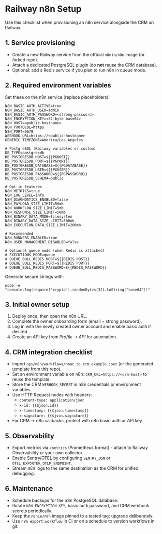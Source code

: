 # Railway n8n Setup

Use this checklist when provisioning an n8n service alongside the CRM on Railway.

## 1. Service provisioning

- Create a new Railway service from the official `n8nio/n8n` image (or forked repo).
- Attach a dedicated PostgreSQL plugin (do **not** reuse the CRM database).
- Optional: add a Redis service if you plan to run n8n in queue mode.

## 2. Required environment variables

Set these on the n8n service (replace placeholders):

```
N8N_BASIC_AUTH_ACTIVE=true
N8N_BASIC_AUTH_USER=admin
N8N_BASIC_AUTH_PASSWORD=<strong-password>
N8N_ENCRYPTION_KEY=<32-byte base64>
N8N_HOST=<public-hostname>
N8N_PROTOCOL=https
N8N_PORT=5678
WEBHOOK_URL=https://<public-hostname>
GENERIC_TIMEZONE=America/Los_Angeles

# PostgreSQL (Railway variables or custom)
DB_TYPE=postgresdb
DB_POSTGRESDB_HOST=${{PGHOST}}
DB_POSTGRESDB_PORT=${{PGPORT}}
DB_POSTGRESDB_DATABASE=${{PGDATABASE}}
DB_POSTGRESDB_USER=${{PGUSER}}
DB_POSTGRESDB_PASSWORD=${{PGPASSWORD}}
DB_POSTGRESDB_SCHEMA=public

# Opt-in features
N8N_METRICS=true
N8N_LOG_LEVEL=info
N8N_DIAGNOSTICS_ENABLED=false
N8N_PAYLOAD_SIZE_LIMIT=50mb
N8N_WORKFLOW_SIZE_LIMIT=5mb
N8N_RESPONSE_SIZE_LIMIT=50mb
N8N_BINARY_DATA_MODE=filesystem
N8N_BINARY_DATA_SIZE_LIMIT=500mb
N8N_EXECUTION_DATA_SIZE_LIMIT=200mb

# Recommended
N8N_RUNNERS_ENABLED=true
N8N_USER_MANAGEMENT_DISABLED=false

# Optional queue mode (when Redis is attached)
# EXECUTIONS_MODE=queue
# QUEUE_BULL_REDIS_HOST=${{REDIS_HOST}}
# QUEUE_BULL_REDIS_PORT=${{REDIS_PORT}}
# QUEUE_BULL_REDIS_PASSWORD=${{REDIS_PASSWORD}}
```

Generate secure strings with:

```
node -e "console.log(require('crypto').randomBytes(32).toString('base64'))"
```

## 3. Initial owner setup

1. Deploy once, then open the n8n URL.
2. Complete the owner onboarding form (email + strong password).
3. Log in with the newly created owner account and enable basic auth if desired.
4. Create an API key from _Profile → API_ for automation.

## 4. CRM integration checklist

- Import `ops/n8n/workflows/hmac_to_crm_example.json` (or the generated template from this repo).
- Set an environment variable on n8n: `CRM_URL=https://<crm-host>` to reuse the template.
- Store the CRM `WEBHOOK_SECRET` in n8n credentials or environment variables.
- Use HTTP Request nodes with headers:
  - `content-type: application/json`
  - `x-id: {{$json.id}}`
  - `x-timestamp: {{$json.timestamp}}`
  - `x-signature: {{$json.signature}}`
- For CRM → n8n callbacks, protect with n8n basic auth or API key.

## 5. Observability

- Export metrics via `/metrics` (Prometheus format) - attach to Railway Observability or your own collector.
- Enable Sentry/OTEL by configuring `SENTRY_DSN` or `OTEL_EXPORTER_OTLP_ENDPOINT`.
- Stream n8n logs to the same destination as the CRM for unified debugging.

## 6. Maintenance

- Schedule backups for the n8n PostgreSQL database.
- Rotate `N8N_ENCRYPTION_KEY`, basic auth password, and CRM webhook secrets periodically.
- Keep the `n8nio/n8n` image pinned to a tested tag; upgrade deliberately.
- Use `n8n export:workflow` in CI or on a schedule to version workflows in git.
